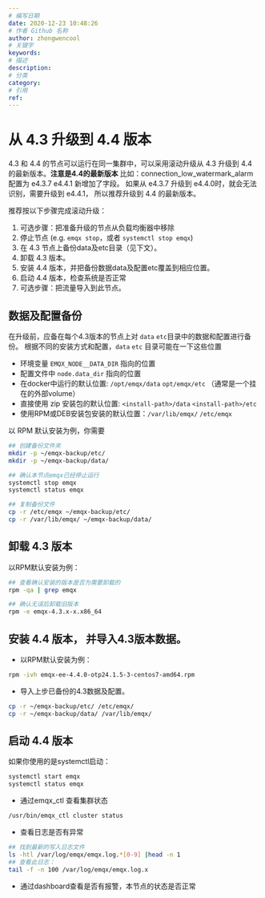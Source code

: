 ```yaml
---
# 编写日期
date: 2020-12-23 10:48:26
# 作者 Github 名称
author: zhongwencool
# 关键字
keywords:
# 描述
description:
# 分类
category:
# 引用
ref:
---
```


# 从 4.3 升级到 4.4 版本

4.3 和 4.4 的节点可以运行在同一集群中，可以采用滚动升级从 4.3 升级到 4.4 的最新版本。**注意是4.4的最新版本**
比如：connection_low_watermark_alarm 配置为 e4.3.7 e4.4.1 新增加了字段。 如果从 e4.3.7 升级到 e4.4.0时，就会无法识别，需要升级到 e4.4.1，
所以推荐升级到 4.4 的最新版本。

推荐按以下步骤完成滚动升级：

1. 可选步骤：把准备升级的节点从负载均衡器中移除
1. 停止节点 (e.g. `emqx stop`，或者 `systemctl stop emqx`)
1. 在 4.3 节点上备份data及etc目录（见下文）。
1. 卸载 4.3 版本。
1. 安装 4.4 版本，并把备份数据data及配置etc覆盖到相应位置。
1. 启动 4.4 版本，检查系统是否正常
1. 可选步骤：把流量导入到此节点。

## 数据及配置备份

在升级前，应备在每个4.3版本的节点上对 `data` `etc`目录中的数据和配置进行备份。
根据不同的安装方式和配置，`data` `etc` 目录可能在一下这些位置

* 环境变量 `EMQX_NODE__DATA_DIR` 指向的位置
* 配置文件中 `node.data_dir` 指向的位置
* 在docker中运行的默认位置: `/opt/emqx/data` `opt/emqx/etc` （通常是一个挂在的外部volume）
* 直接使用 zip 安装包的默认位置: `<install-path>/data` `<install-path>/etc`
* 使用RPM或DEB安装包安装的默认位置：`/var/lib/emqx/` `/etc/emqx`

以 RPM 默认安装为例，你需要

```bash
## 创建备份文件夹
mkdir -p ~/emqx-backup/etc/
mkdir -p ~/emqx-backup/data/

## 确认本节点emqx已经停止运行
systemctl stop emqx
systemctl status emqx

## 复制备份文件
cp -r /etc/emqx ~/emqx-backup/etc/
cp -r /var/lib/emqx/ ~/emqx-backup/data/
```

## 卸载 4.3 版本

以RPM默认安装为例：

```bash
## 查看确认安装的版本是否为需要卸载的
rpm -qa | grep emqx

## 确认无误后卸载旧版本
rpm -e emqx-4.3.x-x.x86_64
```

## 安装 4.4 版本， 并导入4.3版本数据。

- 以RPM默认安装为例：

```bash
rpm -ivh emqx-ee-4.4.0-otp24.1.5-3-centos7-amd64.rpm
```

- 导入上步已备份的4.3数据及配置。

```bash
cp -r ~/emqx-backup/etc/ /etc/emqx/
cp -r ~/emqx-backup/data/ /var/lib/emqx/
```

## 启动 4.4 版本

如果你使用的是systemctl启动：

```bash
systemctl start emqx
systemctl status emqx
```

- 通过emqx_ctl 查看集群状态

```bash
/usr/bin/emqx_ctl cluster status

```

- 查看日志是否有异常

```bash
## 找到最新的写入日志文件
ls -htl /var/log/emqx/emqx.log.*[0-9] |head -n 1
## 查看此日志：
tail -f -n 100 /var/log/emqx/emqx.log.x
```

- 通过dashboard查看是否有报警，本节点的状态是否正常
